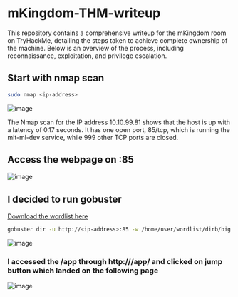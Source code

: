 # mKingdom-THM-writeup
This repository contains a comprehensive writeup for the mKingdom room on TryHackMe, detailing the steps taken to achieve complete ownership of the machine. Below is an overview of the process, including reconnaissance, exploitation, and privilege escalation.

## Start with nmap scan 

```bash
sudo nmap <ip-address>
```

![image](https://github.com/user-attachments/assets/4a0e9e63-3c9a-4e79-8823-51a22a9fe50b)

The Nmap scan for the IP address 10.10.99.81 shows that the host is up with a latency of 0.17 seconds. It has one open port, 85/tcp, which is running the mit-ml-dev service, while 999 other TCP ports are closed.

## Access the webpage on <ip-address>:85

![image](https://github.com/user-attachments/assets/76b1b795-ba4f-43ff-94ad-cec3ca077fab)

## I decided to run gobuster

[Download the wordlist here](https://github.com/digination/dirbuster-ng/blob/master/wordlists/big.txt)

```bash
gobuster dir -u http://<ip-address>:85 -w /home/user/wordlist/dirb/big.txt -x php,html,aspx,jsp
```
![image](https://github.com/user-attachments/assets/27a45576-b71c-41db-8b0a-0e15e5ac6d05)

### I accessed the /app through http://<ip-address>/app/ and clicked on jump button which landed on the following page

![image](https://github.com/user-attachments/assets/b5415832-7751-4436-ab28-3a73169f1b62)




